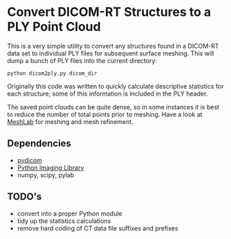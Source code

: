 Convert DICOM-RT Structures to a PLY Point Cloud
================================================

This is a very simple utility to convert any structures found in a DICOM-RT data set to individual PLY files for subsequent surface meshing. This will dump a bunch of PLY files into the current directory:

    python dicom2ply.py dicom_dir

Originally this code was written to quickly calculate descriptive statistics for each structure; some of this information is included in the PLY header.

The saved point clouds can be quite dense, so in some instances it is best to reduce the number of total points prior to meshing. Have a look at [MeshLab](http://meshlab.sourceforge.net/) for meshing and mesh refinement.

Dependencies
------------
* [pydicom](http://code.google.com/p/pydicom/)
* [Python Imaging Library](http://www.pythonware.com/products/pil/)
* numpy, scipy, pylab

TODO's
------
* convert into a proper Python module
* tidy up the statistics calculations
* remove hard coding of CT data file suffixes and prefixes 
